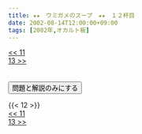 ```yaml
---
title: ★★　ウミガメのスープ　★★　１２杯目
date: 2002-08-14T12:00:00+09:00
tags: [2002年,オカルト板]
---
```

<div class="th_left"><a href="../11"><< 11</a></div>
<div class="th_right"><a href="../13">13 >></a></div>
<br><br>
<script src="../../js/cupsoup.js"></script>
<form>
<input type="button" value="問題と解説のみにする" onClick="toggleCupsoup()">
</form>
{{< 12 >}}
<div class="th_left"><a href="../11"><< 11</a></div>
<div class="th_right"><a href="../13">13 >></a></div>